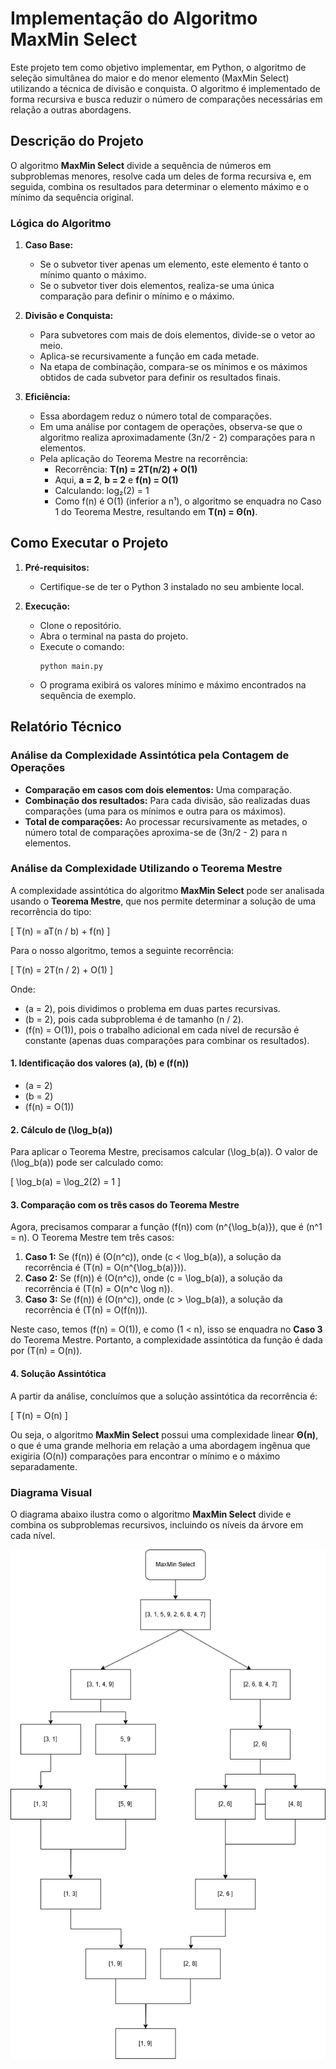# Implementação do Algoritmo MaxMin Select

Este projeto tem como objetivo implementar, em Python, o algoritmo de seleção simultânea do maior e do menor elemento (MaxMin Select) utilizando a técnica de divisão e conquista. O algoritmo é implementado de forma recursiva e busca reduzir o número de comparações necessárias em relação a outras abordagens.

## Descrição do Projeto

O algoritmo **MaxMin Select** divide a sequência de números em subproblemas menores, resolve cada um deles de forma recursiva e, em seguida, combina os resultados para determinar o elemento máximo e o mínimo da sequência original. 

### Lógica do Algoritmo

1. **Caso Base:**
   - Se o subvetor tiver apenas um elemento, este elemento é tanto o mínimo quanto o máximo.
   - Se o subvetor tiver dois elementos, realiza-se uma única comparação para definir o mínimo e o máximo.

2. **Divisão e Conquista:**
   - Para subvetores com mais de dois elementos, divide-se o vetor ao meio.
   - Aplica-se recursivamente a função em cada metade.
   - Na etapa de combinação, compara-se os mínimos e os máximos obtidos de cada subvetor para definir os resultados finais.

3. **Eficiência:**
   - Essa abordagem reduz o número total de comparações.
   - Em uma análise por contagem de operações, observa-se que o algoritmo realiza aproximadamente (3n/2 - 2) comparações para n elementos.
   - Pela aplicação do Teorema Mestre na recorrência:
     - Recorrência: **T(n) = 2T(n/2) + O(1)**
     - Aqui, **a = 2**, **b = 2** e **f(n) = O(1)**
     - Calculando: log₂(2) = 1
     - Como f(n) é O(1) (inferior a n¹), o algoritmo se enquadra no Caso 1 do Teorema Mestre, resultando em **T(n) = Θ(n)**.

## Como Executar o Projeto

1. **Pré-requisitos:**
   - Certifique-se de ter o Python 3 instalado no seu ambiente local.

2. **Execução:**
   - Clone o repositório.
   - Abra o terminal na pasta do projeto.
   - Execute o comando:
     ```
     python main.py
     ```
   - O programa exibirá os valores mínimo e máximo encontrados na sequência de exemplo.

## Relatório Técnico

### Análise da Complexidade Assintótica pela Contagem de Operações

- **Comparação em casos com dois elementos:** Uma comparação.
- **Combinação dos resultados:** Para cada divisão, são realizadas duas comparações (uma para os mínimos e outra para os máximos).
- **Total de comparações:** Ao processar recursivamente as metades, o número total de comparações aproxima-se de (3n/2 - 2) para n elementos.

### Análise da Complexidade Utilizando o Teorema Mestre

A complexidade assintótica do algoritmo **MaxMin Select** pode ser analisada usando o **Teorema Mestre**, que nos permite determinar a solução de uma recorrência do tipo:

\[
T(n) = aT(n / b) + f(n)
\]

Para o nosso algoritmo, temos a seguinte recorrência:

\[
T(n) = 2T(n / 2) + O(1)
\]

Onde:
- \(a = 2\), pois dividimos o problema em duas partes recursivas.
- \(b = 2\), pois cada subproblema é de tamanho \(n / 2\).
- \(f(n) = O(1)\), pois o trabalho adicional em cada nível de recursão é constante (apenas duas comparações para combinar os resultados).

#### 1. Identificação dos valores \(a\), \(b\) e \(f(n)\)
- \(a = 2\)
- \(b = 2\)
- \(f(n) = O(1)\)

#### 2. Cálculo de \(\log_b(a)\)

Para aplicar o Teorema Mestre, precisamos calcular \(\log_b(a)\). O valor de \(\log_b(a)\) pode ser calculado como:

\[
\log_b(a) = \log_2(2) = 1
\]

#### 3. Comparação com os três casos do Teorema Mestre

Agora, precisamos comparar a função \(f(n)\) com \(n^{\log_b(a)}\), que é \(n^1 = n\). O Teorema Mestre tem três casos:

1. **Caso 1:** Se \(f(n)\) é \(O(n^c)\), onde \(c < \log_b(a)\), a solução da recorrência é \(T(n) = O(n^{\log_b(a)})\).
2. **Caso 2:** Se \(f(n)\) é \(O(n^c)\), onde \(c = \log_b(a)\), a solução da recorrência é \(T(n) = O(n^c \log n)\).
3. **Caso 3:** Se \(f(n)\) é \(O(n^c)\), onde \(c > \log_b(a)\), a solução da recorrência é \(T(n) = O(f(n))\).

Neste caso, temos \(f(n) = O(1)\), e como \(1 < n\), isso se enquadra no **Caso 3** do Teorema Mestre. Portanto, a complexidade assintótica da função é dada por \(T(n) = O(n)\).

#### 4. Solução Assintótica

A partir da análise, concluímos que a solução assintótica da recorrência é:

\[
T(n) = O(n)
\]

Ou seja, o algoritmo **MaxMin Select** possui uma complexidade linear **Θ(n)**, o que é uma grande melhoria em relação a uma abordagem ingênua que exigiria \(O(n)\) comparações para encontrar o mínimo e o máximo separadamente.

### Diagrama Visual

O diagrama abaixo ilustra como o algoritmo **MaxMin Select** divide e combina os subproblemas recursivos, incluindo os níveis da árvore em cada nível.

![Diagrama MaxMin Select](FPAA.png)
